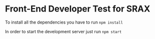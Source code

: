 # Front-End Developer Test for SRAX
 
To install all the dependencies you have to run 
```npm install```

In order to start the development server just run 
```npm start```
